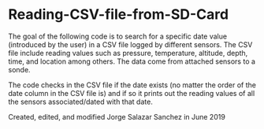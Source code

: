# Reading-CSV-file-from-SD-Card

The goal of the following code is to search for a specific date value (introduced by the user) in a CSV file logged by different sensors. 
The CSV file include reading values such as pressure, temperature, altitude, depth, time, and location among others. The data come from 
attached sensors to a sonde. 

The code checks in the CSV file if the date exists (no matter the order of the date column in the CSV file is) and if so it prints out the 
reading values of all the sensors associated/dated with that date.

Created, edited, and modified Jorge Salazar Sanchez
in June 2019
